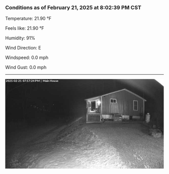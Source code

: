 ### Conditions as of February 21, 2025 at 8:02:39 PM CST 

Temperature: 21.90 &deg;F

Feels like: 21.90 &deg;F

Humidity: 91%

Wind Direction: E

Windspeed: 0.0 mph

Wind Gust: 0.0 mph

---

<img src="./images/latest.jpeg"/>

